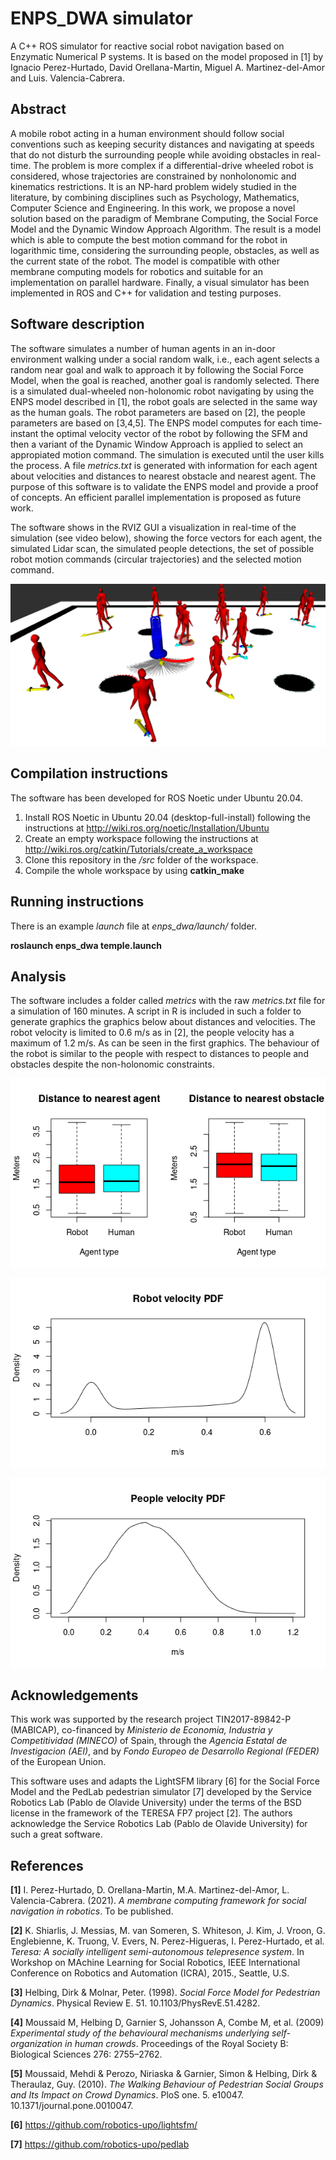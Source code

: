 # ENPS_DWA simulator
A C++ ROS simulator for reactive social robot navigation based on Enzymatic Numerical P systems.
It is based on the model proposed in [1] by Ignacio Perez-Hurtado, David Orellana-Martin, Miguel A. Martinez-del-Amor and Luis. Valencia-Cabrera.

## Abstract

A mobile robot acting in a human environment should follow social conventions such as keeping security distances and navigating at speeds that do not disturb the surrounding people while avoiding obstacles in real-time. The problem is more complex if a differential-drive wheeled robot is considered, whose trajectories are constrained by nonholonomic and kinematics restrictions. It is an NP-hard problem  widely studied in the literature, by combining disciplines such as Psychology, Mathematics, Computer Science and Engineering. In this work, we propose a novel solution based on the paradigm of Membrane Computing, the Social Force Model and the Dynamic Window Approach Algorithm. The result is a model which is able to compute the best motion command for the robot in logarithmic time, considering the surrounding people, obstacles, as well as the current state of the robot. The model is compatible with other membrane computing models for robotics and suitable for an implementation on parallel hardware. Finally, a visual simulator has been implemented in ROS and C++ for validation and testing purposes.

## Software description

The software simulates a number of human agents in an in-door environment walking under a social random walk, i.e., each agent selects a random near goal and walk to approach it by following the Social Force Model, when the goal is reached, another goal is randomly selected. There is a simulated dual-wheeled non-holonomic robot navigating by using the ENPS model described in [1], the robot goals are selected in the same way as the human goals. The robot parameters are based on [2], the people parameters are based on [3,4,5]. The ENPS model computes for each time-instant the optimal velocity vector of the robot by following the SFM and then a variant of the Dynamic Window Approach is applied to select an appropiated motion command. The simulation is executed until the user kills the process. A file *metrics.txt* is generated with information for each agent about velocities and distances to nearest obstacle and nearest agent. The purpose of this software is to validate the ENPS model and provide a proof of concepts. An efficient parallel implementation is proposed as future work.

The software shows in the RVIZ GUI a visualization in real-time of the simulation (see video below), showing the force vectors for each agent, the simulated Lidar scan, the simulated people detections, the set of possible robot motion commands (circular trajectories) and the selected motion command.


[![Simulator video](images/screenshot.png)](https://youtu.be/qyci-ZW7LEE "Simulator video")


## Compilation instructions

The software has been developed for ROS Noetic under Ubuntu 20.04.

1. Install ROS Noetic in Ubuntu 20.04 (desktop-full-install) following the instructions at http://wiki.ros.org/noetic/Installation/Ubuntu
2. Create an empty workspace following the instructions at http://wiki.ros.org/catkin/Tutorials/create_a_workspace
3. Clone this repository in the */src* folder of the workspace.
4. Compile the whole workspace by using **catkin_make**


## Running instructions
There is an example *launch* file at *enps_dwa/launch/* folder.

**roslaunch enps_dwa temple.launch**


## Analysis

The software includes a folder called *metrics* with the raw *metrics.txt* file for a simulation of 160 minutes. A script in R is included in such a folder to generate graphics the graphics below about distances and velocities. The robot velocity is limited to 0.6 m/s as in [2], the people velocity has a maximum of 1.2 m/s. As can be seen in the first graphics. The behaviour of the robot is similar to the people with respect to distances to people and obstacles despite the non-holonomic constraints. 

![distances](metrics/distances.png)

![robot_velocity](metrics/robot_velocity.png)

![people_velocity](metrics/people_velocity.png)


## Acknowledgements

This work was supported by the research project TIN2017-89842-P (MABICAP), co-financed by *Ministerio de Economia, Industria y Competitividad (MINECO)* of Spain, through the *Agencia Estatal de Investigacion (AEI)*, and by *Fondo Europeo de Desarrollo Regional (FEDER)* of the European Union.

This software uses and adapts the LightSFM library [6] for the Social Force Model and the PedLab pedestrian simulator [7] developed by the Service Robotics Lab (Pablo de Olavide University) under the terms of the BSD license in the framework of the TERESA FP7 project [2]. The authors acknowledge the Service Robotics Lab (Pablo de Olavide University) for such a great software.


## References


**[1]** I. Perez-Hurtado, D. Orellana-Martin, M.A. Martinez-del-Amor, L. Valencia-Cabrera. (2021). *A membrane computing framework for social navigation in robotics*. To be published.

**[2]**  K. Shiarlis, J. Messias, M. van Someren, S. Whiteson, J. Kim, J. Vroon, G. Englebienne, K. Truong, V. Evers, N. Perez-Higueras, I. Perez-Hurtado, et al. *Teresa: A socially intelligent semi-autonomous telepresence system*. In Workshop on MAchine Learning for Social Robotics, IEEE International Conference on Robotics and Automation (ICRA), 2015., Seattle, U.S. 

**[3]** Helbing, Dirk & Molnar, Peter. (1998). *Social Force Model for Pedestrian Dynamics*. Physical Review E. 51. 10.1103/PhysRevE.51.4282. 

**[4]** Moussaid M, Helbing D, Garnier S, Johansson A, Combe M, et al. (2009) *Experimental study of the behavioural mechanisms underlying self-organization in human crowds*. Proceedings of the Royal Society B: Biological Sciences 276: 2755–2762.

**[5]** Moussaid, Mehdi & Perozo, Niriaska & Garnier, Simon & Helbing, Dirk & Theraulaz, Guy. (2010). *The Walking Behaviour of Pedestrian Social Groups and Its Impact on Crowd Dynamics*. PloS one. 5. e10047. 10.1371/journal.pone.0010047. 

**[6]** https://github.com/robotics-upo/lightsfm/

**[7]** https://github.com/robotics-upo/pedlab


